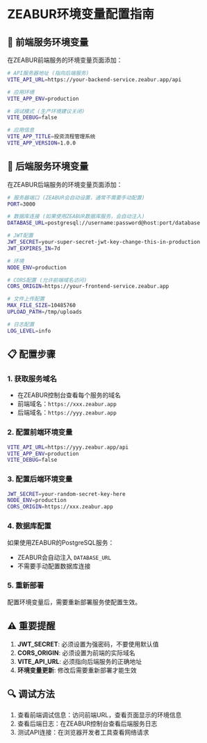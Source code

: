 # ZEABUR环境变量配置指南

## 🎯 前端服务环境变量

在ZEABUR前端服务的环境变量页面添加：

```bash
# API服务器地址 (指向后端服务)
VITE_API_URL=https://your-backend-service.zeabur.app/api

# 应用环境
VITE_APP_ENV=production

# 调试模式 (生产环境建议关闭)
VITE_DEBUG=false

# 应用信息
VITE_APP_TITLE=投资流程管理系统
VITE_APP_VERSION=1.0.0
```

## 🎯 后端服务环境变量

在ZEABUR后端服务的环境变量页面添加：

```bash
# 服务器端口 (ZEABUR会自动设置，通常不需要手动配置)
PORT=3000

# 数据库连接 (如果使用ZEABUR数据库服务，会自动注入)
DATABASE_URL=postgresql://username:password@host:port/database

# JWT配置
JWT_SECRET=your-super-secret-jwt-key-change-this-in-production
JWT_EXPIRES_IN=7d

# 环境
NODE_ENV=production

# CORS配置 (允许前端域名访问)
CORS_ORIGIN=https://your-frontend-service.zeabur.app

# 文件上传配置
MAX_FILE_SIZE=10485760
UPLOAD_PATH=/tmp/uploads

# 日志配置
LOG_LEVEL=info
```

## 📋 配置步骤

### 1. 获取服务域名
- 在ZEABUR控制台查看每个服务的域名
- 前端域名：`https://xxx.zeabur.app`
- 后端域名：`https://yyy.zeabur.app`

### 2. 配置前端环境变量
```bash
VITE_API_URL=https://yyy.zeabur.app/api
VITE_APP_ENV=production
VITE_DEBUG=false
```

### 3. 配置后端环境变量
```bash
JWT_SECRET=your-random-secret-key-here
NODE_ENV=production
CORS_ORIGIN=https://xxx.zeabur.app
```

### 4. 数据库配置
如果使用ZEABUR的PostgreSQL服务：
- ZEABUR会自动注入 `DATABASE_URL`
- 不需要手动配置数据库连接

### 5. 重新部署
配置环境变量后，需要重新部署服务使配置生效。

## ⚠️ 重要提醒

1. **JWT_SECRET**: 必须设置为强密码，不要使用默认值
2. **CORS_ORIGIN**: 必须设置为前端的实际域名
3. **VITE_API_URL**: 必须指向后端服务的正确地址
4. **环境变量更新**: 修改后需要重新部署才能生效

## 🔍 调试方法

1. 查看前端调试信息：访问前端URL，查看页面显示的环境信息
2. 查看后端日志：在ZEABUR控制台查看后端服务日志
3. 测试API连接：在浏览器开发者工具查看网络请求